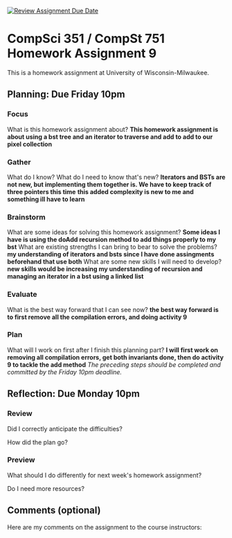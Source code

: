 [![Review Assignment Due Date](https://classroom.github.com/assets/deadline-readme-button-24ddc0f5d75046c5622901739e7c5dd533143b0c8e959d652212380cedb1ea36.svg)](https://classroom.github.com/a/T0GFR1AG)
# CompSci 351 / CompSt 751 Homework Assignment 9

This is a homework assignment at University of Wisconsin-Milwaukee.

## Planning: Due Friday 10pm

### Focus

What is this homework assignment about?
**This homework assignment is about using a bst tree and an iterator to traverse and add to add to our pixel collection**
### Gather

What do I know?  What do I need to know that's new?
**Iterators and BSTs are not new, but implementing them together is. We have to keep track of three pointers this time**
**this added complexity is new to me and something ill have to learn**
### Brainstorm

What are some ideas for solving this homework assignment?
**Some ideas I have is using the doAdd recursion method to add things properly to my bst**
What are existing strengths I can bring to bear to solve the problems?
**my understanding of iterators and bsts since I have done assingments beforehand that use both**
What are some new skills I will need to develop?
**new skills would be increasing my understanding of recursion and managing an iterator in a bst using a linked list**
### Evaluate

What is the best way forward that I can see now?
**the best way forward is to first remove all the compilation errors, and doing activity 9**
### Plan

What will I work on first after I finish this planning part?
**I will first work on removing all compilation errors, get both invariants done, then do activity 9 to tackle the add method**
*The preceding steps should be completed and committed by the
Friday 10pm deadline.*

## Reflection: Due Monday 10pm

### Review

Did I correctly anticipate the difficulties?

How did the plan go?

### Preview

What should I do differently for next week's homework assignment?

Do I need more resources?

## Comments (optional)

Here are my comments on the assignment to the course instructors:
